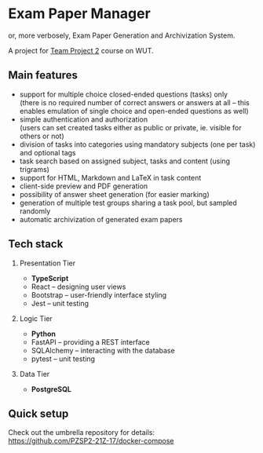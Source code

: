 # Exam Paper Manager

or, more verbosely, Exam Paper Generation and Archivization System.

A project for [Team Project 2](https://usosweb.usos.pw.edu.pl/kontroler.php?_action=katalog2%2Fprzedmioty%2FpokazPrzedmiot&prz_kod=103A-INxxx-ISP-PZSP2&lang=en) course on WUT.

## Main features

* support for multiple choice closed-ended questions (tasks) only    
  (there is no required number of correct answers or answers at all – this enables emulation of single choice and open-ended questions as well)
* simple authentication and authorization    
  (users can set created tasks either as public or private, ie. visible for others or not)
* division of tasks into categories using mandatory subjects (one per task) and optional tags
* task search based on assigned subject, tasks and content (using trigrams)
* support for HTML, Markdown and LaTeX in task content
* client-side preview and PDF generation
* possibility of answer sheet generation (for easier marking)
* generation of multiple test groups sharing a task pool, but sampled randomly
* automatic archivization of generated exam papers

## Tech stack

1. Presentation Tier
    * **TypeScript**
    * React – designing user views
    * Bootstrap – user-friendly interface styling
    * Jest – unit testing

2. Logic Tier
    * **Python**
    * FastAPI – providing a REST interface
    * SQLAlchemy – interacting with the database
    * pytest – unit testing

3. Data Tier
    * **PostgreSQL**

## Quick setup

Check out the umbrella repository for details:  
https://github.com/PZSP2-21Z-17/docker-compose
